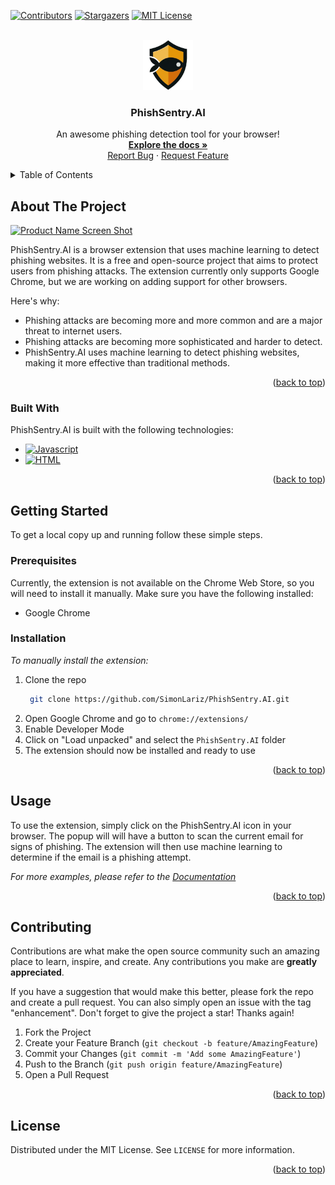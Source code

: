 
<a name="readme-top"></a>

[![Contributors][contributors-shield]][contributors-url]
[![Stargazers][stars-shield]][stars-url]
[![MIT License][license-shield]][license-url]

<!-- PROJECT LOGO -->
<br />
<div align="center">
  <a href="https://github.com/SimonLariz/PhishSentry.AI">
    <img src="images/logo.png" alt="Logo" width="80" height="80">
  </a>

  <h3 align="center">PhishSentry.AI</h3>

  <p align="center">
    An awesome phishing detection tool for your browser!
    <br />
    <a href="https://github.com/SimonLariz/PhishSentry.AI/blob/main/README.md"><strong>Explore the docs »</strong></a>
    <br />
    <a href="https://github.com/SimonLariz/PhishSentry.AI/issues">Report Bug</a>
    ·
    <a href="https://github.com/SimonLariz/PhishSentry.AI/issues">Request Feature</a>
  </p>
</div>



<!-- TABLE OF CONTENTS -->
<details>
  <summary>Table of Contents</summary>
  <ol>
    <li>
      <a href="#about-the-project">About The Project</a>
      <ul>
        <li><a href="#built-with">Built With</a></li>
      </ul>
    </li>
    <li>
      <a href="#getting-started">Getting Started</a>
      <ul>
        <li><a href="#prerequisites">Prerequisites</a></li>
        <li><a href="#installation">Installation</a></li>
      </ul>
    </li>
    <li><a href="#usage">Usage</a></li>
    <li><a href="#contributing">Contributing</a></li>
    <li><a href="#license">License</a></li>
  </ol>
</details>



<!-- ABOUT THE PROJECT -->
## About The Project

[![Product Name Screen Shot][product-screenshot]](https://example.com)

PhishSentry.AI is a browser extension that uses machine learning to detect phishing websites. It is a free and open-source project that aims to protect users from phishing attacks. The extension currently only supports Google Chrome, but we are working on adding support for other browsers.

Here's why:
* Phishing attacks are becoming more and more common and are a major threat to internet users.
* Phishing attacks are becoming more sophisticated and harder to detect.
* PhishSentry.AI uses machine learning to detect phishing websites, making it more effective than traditional methods.


<p align="right">(<a href="#readme-top">back to top</a>)</p>

### Built With

PhishSentry.AI is built with the following technologies:


* [![Javascript][Javascript]][Javascript-url]
* [![HTML][HTML]][HTML-url]


<p align="right">(<a href="#readme-top">back to top</a>)</p>



<!-- GETTING STARTED -->
## Getting Started

To get a local copy up and running follow these simple steps. 

### Prerequisites

Currently, the extension is not available on the Chrome Web Store, so you will need to install it manually. Make sure you have the following installed:

* Google Chrome


### Installation

_To manually install the extension:_

1. Clone the repo
   ```sh
    git clone https://github.com/SimonLariz/PhishSentry.AI.git
   ```
2. Open Google Chrome and go to `chrome://extensions/`
3. Enable Developer Mode
4. Click on "Load unpacked" and select the `PhishSentry.AI` folder
5. The extension should now be installed and ready to use

<p align="right">(<a href="#readme-top">back to top</a>)</p>



<!-- USAGE EXAMPLES -->
## Usage

To use the extension, simply click on the PhishSentry.AI icon in your browser. The popup will will have a button to scan the current email for signs of phishing. The extension will then use machine learning to determine if the email is a phishing attempt.

_For more examples, please refer to the [Documentation](https://example.com)_

<p align="right">(<a href="#readme-top">back to top</a>)</p>

<!-- CONTRIBUTING -->
## Contributing

Contributions are what make the open source community such an amazing place to learn, inspire, and create. Any contributions you make are **greatly appreciated**.

If you have a suggestion that would make this better, please fork the repo and create a pull request. You can also simply open an issue with the tag "enhancement".
Don't forget to give the project a star! Thanks again!

1. Fork the Project
2. Create your Feature Branch (`git checkout -b feature/AmazingFeature`)
3. Commit your Changes (`git commit -m 'Add some AmazingFeature'`)
4. Push to the Branch (`git push origin feature/AmazingFeature`)
5. Open a Pull Request

<p align="right">(<a href="#readme-top">back to top</a>)</p>

<!-- LICENSE -->
## License

Distributed under the MIT License. See `LICENSE` for more information.

<p align="right">(<a href="#readme-top">back to top</a>)</p>


<!-- MARKDOWN LINKS & IMAGES -->
<!-- https://www.markdownguide.org/basic-syntax/#reference-style-links -->
[contributors-shield]: https://img.shields.io/github/contributors/SimonLariz/PhishSentry.AI.svg?style=for-the-badge
[contributors-url]: https://github.com/SimonLariz/PhishSentry.AI/graphs/contributors
[stars-shield]: https://img.shields.io/github/stars/SimonLariz/PhishSentry.AI.svg?style=for-the-badge
[stars-url]: https://github.com/SimonLariz/PhishSentry.AI/stargazers
[license-shield]: https://img.shields.io/github/license/othneildrew/Best-README-Template.svg?style=for-the-badge
[license-url]: https://github.com/SimonLariz/PhishSentry.AI/blob/main/LICENSE

[product-screenshot]: images/screenshot.png

[Javascript]: https://img.shields.io/badge/JavaScript-F7DF1E?style=for-the-badge&logo=javascript&logoColor=black
[Javascript-url]: https://www.javascript.com/
[HTML]: https://img.shields.io/badge/HTML5-E34F26?style=for-the-badge&logo=html5&logoColor=white
[HTML-url]: https://developer.mozilla.org/en-US/docs/Web/Guide/HTML/HTML5
